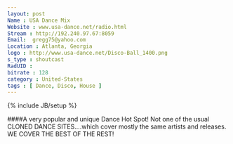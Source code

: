 ```yaml
---
layout: post
Name : USA Dance Mix
Website : www.usa-dance.net/radio.html
Stream : http://192.240.97.67:8059
Email: 	gregg75@yahoo.com
Location : Atlanta, Georgia
logo : http://www.usa-dance.net/Disco-Ball_1400.png
s_type : shoutcast
RadUID : 
bitrate : 128
category : United-States
tags : [ Dance, Disco, House ]
---
```

{% include JB/setup %}

####A very popular and unique Dance Hot Spot! Not one of the usual CLONED DANCE SITES....which cover mostly the same artists and releases. WE COVER THE BEST OF THE REST!